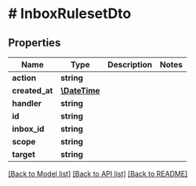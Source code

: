 # # InboxRulesetDto

## Properties

Name | Type | Description | Notes
------------ | ------------- | ------------- | -------------
**action** | **string** |  | 
**created_at** | [**\DateTime**](\DateTime) |  | 
**handler** | **string** |  | 
**id** | **string** |  | 
**inbox_id** | **string** |  | 
**scope** | **string** |  | 
**target** | **string** |  | 

[[Back to Model list]](../../README#documentation-for-models) [[Back to API list]](../../README#documentation-for-api-endpoints) [[Back to README]](../../README)


